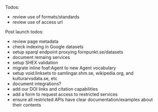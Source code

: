 Todos:
 - review use of formats/standards
 - review use of access url

Post launch todos:
 - review page metadata
 - check indexing in Google datasets
 - setup sparql endpoint proxying fornpunkt.se/datasets
 - document remaing services
 - setup SHEX validation
 - migrate inline foaf:Agent to new Agent vocabulary
 - setup void:linksets to samlingar.shm.se, wikipedia.org, and kulturarvsdata.se, etc
 - document integrations?
 - add our DOI links and citation capabilities
 - add a form to request access to restricted services
 - ensure all restricted APIs have clear documentation/examples about their contents
